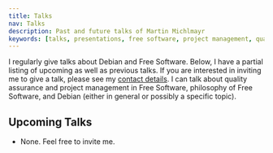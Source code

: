 ```yaml
---
title: Talks
nav: Talks
description: Past and future talks of Martin Michlmayr
keywords: [talks, presentations, free software, project management, quality]
---
```


I regularly give talks about Debian and Free Software.  Below, I have a
partial listing of upcoming as well as previous talks.  If you are
interested in inviting me to give a talk, please see my <a href =
"../contact/">contact details</a>.  I can talk about quality assurance and
project management in Free Software, philosophy of Free Software, and
Debian (either in general or possibly a specific topic).

<h2>Upcoming Talks</h2>

<ul>

<li>None.  Feel free to invite me.</li>

</ul>

